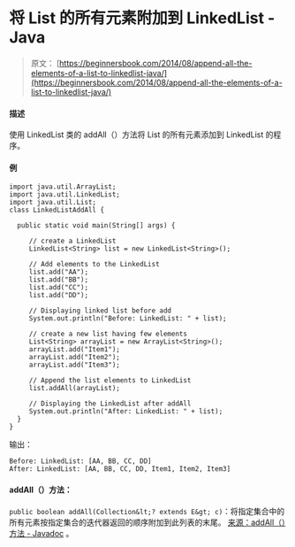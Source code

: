 # 将 List 的所有元素附加到 LinkedList - Java

> 原文： [https://beginnersbook.com/2014/08/append-all-the-elements-of-a-list-to-linkedlist-java/](https://beginnersbook.com/2014/08/append-all-the-elements-of-a-list-to-linkedlist-java/)

#### 描述

使用 LinkedList 类的 addAll（）方法将 List 的所有元素添加到 LinkedList 的程序。

#### 例

```
import java.util.ArrayList;
import java.util.LinkedList;
import java.util.List;
class LinkedListAddAll {

  public static void main(String[] args) {

     // create a LinkedList
     LinkedList<String> list = new LinkedList<String>();

     // Add elements to the LinkedList
     list.add("AA");
     list.add("BB");
     list.add("CC");
     list.add("DD");

     // Displaying linked list before add
     System.out.println("Before: LinkedList: " + list);

     // create a new list having few elements
     List<String> arrayList = new ArrayList<String>();
     arrayList.add("Item1");
     arrayList.add("Item2");
     arrayList.add("Item3");

     // Append the list elements to LinkedList
     list.addAll(arrayList);

     // Displaying the LinkedList after addAll
     System.out.println("After: LinkedList: " + list);
  }
}
```

输出：

```
Before: LinkedList: [AA, BB, CC, DD]
After: LinkedList: [AA, BB, CC, DD, Item1, Item2, Item3]
```

#### addAll（）方法：

`public boolean addAll(Collection&lt;? extends E&gt; c)`：将指定集合中的所有元素按指定集合的​​迭代器返回的顺序附加到此列表的末尾。 [来源：addAll（）方法 - Javadoc](https://docs.oracle.com/javase/7/docs/api/java/util/LinkedList.html#addAll(java.util.Collection)) 。